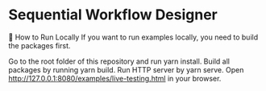 # Sequential Workflow Designer

🚀 How to Run Locally
If you want to run examples locally, you need to build the packages first.

Go to the root folder of this repository and run yarn install.
Build all packages by running yarn build.
Run HTTP server by yarn serve.
Open http://127.0.0.1:8080/examples/live-testing.html in your browser.